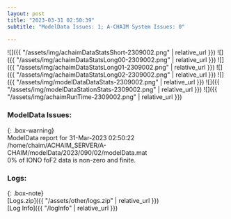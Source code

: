 ```yaml
---
layout: post
title: "2023-03-31 02:50:39"
subtitle: "ModelData Issues: 1; A-CHAIM System Issues: 0"

---
```


![]({{ "/assets/img/achaimDataStatsShort-2309002.png" | relative_url }})
![]({{ "/assets/img/achaimDataStatsLong00-2309002.png" | relative_url }})
![]({{ "/assets/img/achaimDataStatsLong01-2309002.png" | relative_url }})
![]({{ "/assets/img/achaimDataStatsLong02-2309002.png" | relative_url }})
![]({{ "/assets/img/modelDataDataStats-2309002.png" | relative_url }})
![]({{ "/assets/img/modelDataStationStats-2309002.png" | relative_url }})
![]({{ "/assets/img/achaimRunTime-2309002.png" | relative_url }})


### ModelData Issues:  
  
{: .box-warning}  
 ModelData report for 31-Mar-2023 02:50:22   
 /home/chaim/ACHAIM_SERVER/A-CHAIM/modelData/2023/090/02/modelData.mat   
 0% of IONO foF2 data is non-zero and finite.   
  


### Logs:  
  
{: .box-note}  
[Logs.zip]({{ "/assets/other/logs.zip" | relative_url }})  
[Log Info]({{ "/logInfo" | relative_url }})  
